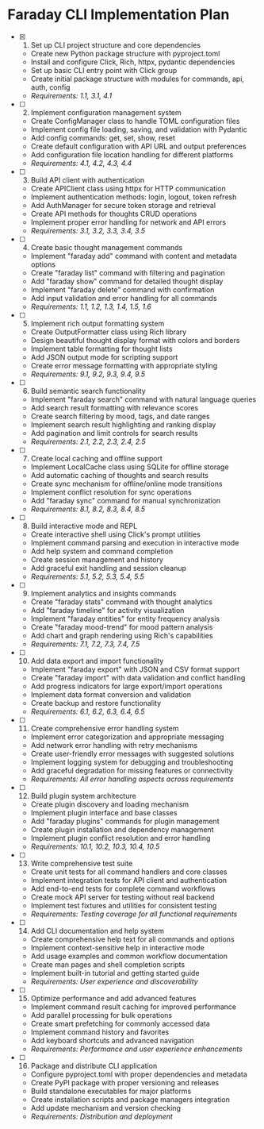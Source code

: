 # Faraday CLI Implementation Plan

- [x] 1. Set up CLI project structure and core dependencies
  - Create new Python package structure with pyproject.toml
  - Install and configure Click, Rich, httpx, pydantic dependencies
  - Set up basic CLI entry point with Click group
  - Create initial package structure with modules for commands, api, auth, config
  - _Requirements: 1.1, 3.1, 4.1_

- [ ] 2. Implement configuration management system
  - Create ConfigManager class to handle TOML configuration files
  - Implement config file loading, saving, and validation with Pydantic
  - Add config commands: get, set, show, reset
  - Create default configuration with API URL and output preferences
  - Add configuration file location handling for different platforms
  - _Requirements: 4.1, 4.2, 4.3, 4.4_

- [ ] 3. Build API client with authentication
  - Create APIClient class using httpx for HTTP communication
  - Implement authentication methods: login, logout, token refresh
  - Add AuthManager for secure token storage and retrieval
  - Create API methods for thoughts CRUD operations
  - Implement proper error handling for network and API errors
  - _Requirements: 3.1, 3.2, 3.3, 3.4, 3.5_

- [ ] 4. Create basic thought management commands
  - Implement "faraday add" command with content and metadata options
  - Create "faraday list" command with filtering and pagination
  - Add "faraday show" command for detailed thought display
  - Implement "faraday delete" command with confirmation
  - Add input validation and error handling for all commands
  - _Requirements: 1.1, 1.2, 1.3, 1.4, 1.5, 1.6_

- [ ] 5. Implement rich output formatting system
  - Create OutputFormatter class using Rich library
  - Design beautiful thought display format with colors and borders
  - Implement table formatting for thought lists
  - Add JSON output mode for scripting support
  - Create error message formatting with appropriate styling
  - _Requirements: 9.1, 9.2, 9.3, 9.4, 9.5_

- [ ] 6. Build semantic search functionality
  - Implement "faraday search" command with natural language queries
  - Add search result formatting with relevance scores
  - Create search filtering by mood, tags, and date ranges
  - Implement search result highlighting and ranking display
  - Add pagination and limit controls for search results
  - _Requirements: 2.1, 2.2, 2.3, 2.4, 2.5_

- [ ] 7. Create local caching and offline support
  - Implement LocalCache class using SQLite for offline storage
  - Add automatic caching of thoughts and search results
  - Create sync mechanism for offline/online mode transitions
  - Implement conflict resolution for sync operations
  - Add "faraday sync" command for manual synchronization
  - _Requirements: 8.1, 8.2, 8.3, 8.4, 8.5_

- [ ] 8. Build interactive mode and REPL
  - Create interactive shell using Click's prompt utilities
  - Implement command parsing and execution in interactive mode
  - Add help system and command completion
  - Create session management and history
  - Add graceful exit handling and session cleanup
  - _Requirements: 5.1, 5.2, 5.3, 5.4, 5.5_

- [ ] 9. Implement analytics and insights commands
  - Create "faraday stats" command with thought analytics
  - Add "faraday timeline" for activity visualization
  - Implement "faraday entities" for entity frequency analysis
  - Create "faraday mood-trend" for mood pattern analysis
  - Add chart and graph rendering using Rich's capabilities
  - _Requirements: 7.1, 7.2, 7.3, 7.4, 7.5_

- [ ] 10. Add data export and import functionality
  - Implement "faraday export" with JSON and CSV format support
  - Create "faraday import" with data validation and conflict handling
  - Add progress indicators for large export/import operations
  - Implement data format conversion and validation
  - Create backup and restore functionality
  - _Requirements: 6.1, 6.2, 6.3, 6.4, 6.5_

- [ ] 11. Create comprehensive error handling system
  - Implement error categorization and appropriate messaging
  - Add network error handling with retry mechanisms
  - Create user-friendly error messages with suggested solutions
  - Implement logging system for debugging and troubleshooting
  - Add graceful degradation for missing features or connectivity
  - _Requirements: All error handling aspects across requirements_

- [ ] 12. Build plugin system architecture
  - Create plugin discovery and loading mechanism
  - Implement plugin interface and base classes
  - Add "faraday plugins" commands for plugin management
  - Create plugin installation and dependency management
  - Implement plugin conflict resolution and error handling
  - _Requirements: 10.1, 10.2, 10.3, 10.4, 10.5_

- [ ] 13. Write comprehensive test suite
  - Create unit tests for all command handlers and core classes
  - Implement integration tests for API client and authentication
  - Add end-to-end tests for complete command workflows
  - Create mock API server for testing without real backend
  - Implement test fixtures and utilities for consistent testing
  - _Requirements: Testing coverage for all functional requirements_

- [ ] 14. Add CLI documentation and help system
  - Create comprehensive help text for all commands and options
  - Implement context-sensitive help in interactive mode
  - Add usage examples and common workflow documentation
  - Create man pages and shell completion scripts
  - Implement built-in tutorial and getting started guide
  - _Requirements: User experience and discoverability_

- [ ] 15. Optimize performance and add advanced features
  - Implement command result caching for improved performance
  - Add parallel processing for bulk operations
  - Create smart prefetching for commonly accessed data
  - Implement command history and favorites
  - Add keyboard shortcuts and advanced navigation
  - _Requirements: Performance and user experience enhancements_

- [ ] 16. Package and distribute CLI application
  - Configure pyproject.toml with proper dependencies and metadata
  - Create PyPI package with proper versioning and releases
  - Build standalone executables for major platforms
  - Create installation scripts and package managers integration
  - Add update mechanism and version checking
  - _Requirements: Distribution and deployment_